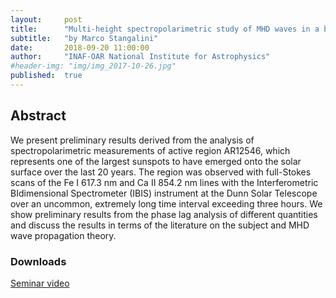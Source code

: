 ```yaml
---
layout:     post
title:      "Multi-height spectropolarimetric study of MHD waves in a big sunspot observed with IBIS"
subtitle:   "by Marco Stangalini"
date:       2018-09-20 11:00:00
author:     "INAF-OAR National Institute for Astrophysics"
#header-img: "img/img_2017-10-26.jpg"
published:  true
---
```


## Abstract
We present preliminary results derived from the analysis of spectropolarimetric measurements of active region AR12546, which represents one of the largest sunspots to have emerged onto the solar surface over the last 20 years. The region was observed with full-Stokes scans of the Fe I 617.3 nm and Ca II 854.2 nm lines with the Interferometric BIdimensional Spectrometer (IBIS) instrument at the Dunn Solar Telescope over an uncommon, extremely long time interval exceeding three hours. We show preliminary results from the phase lag analysis of different quantities and discuss the results in terms of the literature on the subject and MHD wave propagation theory.

### Downloads

[Seminar video](../../../../videos/2018-09-20-Stangalini.mp4)
